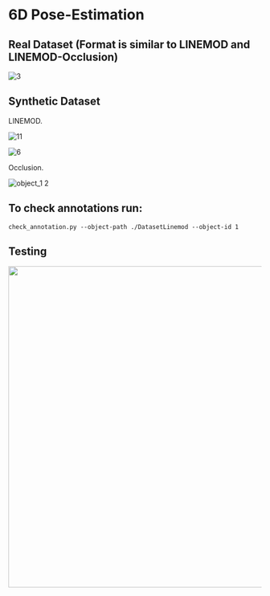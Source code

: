 # 6D Pose-Estimation

## Real Dataset (Format is similar to LINEMOD and LINEMOD-Occlusion)

![3](https://user-images.githubusercontent.com/61361845/177278919-cd53068f-c53e-4c33-9107-ce7544804f0c.png)


## Synthetic Dataset

LINEMOD.

![11](https://user-images.githubusercontent.com/61361845/189476136-770da231-ec17-49a6-ba77-f81a34af5af4.png)

![6](https://user-images.githubusercontent.com/61361845/189476144-ae55423b-4ac0-4f7d-842f-5b2fa0bcb3e2.png)


Occlusion.

![object_1 2](https://user-images.githubusercontent.com/61361845/177279694-2eb99287-a92f-4833-9b8e-1e70bc0fa802.png)


## To check annotations run:

```
check_annotation.py --object-path ./DatasetLinemod --object-id 1
```

## Testing


<img src="https://github.com/user-attachments/assets/5c88610f-cd07-4d02-a0f9-2a8b80d6f3c9" width="640" height="auto" />


